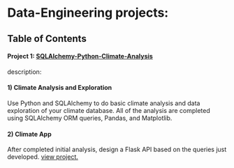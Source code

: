 # Data-Engineering projects:

## Table of Contents

#### Project 1: [SQLAlchemy-Python-Climate-Analysis](https://github.com/jwang711/Data-Engineering/tree/master/Climate-Analysis-SQLAlchemy)
description: 

#### 1) Climate Analysis and Exploration
Use Python and SQLAlchemy to do basic climate analysis and data exploration of your climate database. All of the analysis are completed using SQLAlchemy ORM queries, Pandas, and Matplotlib.

#### 2) Climate App
After completed initial analysis, design a Flask API based on the queries just developed.
[view project.](https://github.com/jwang711/Data-Engineering/tree/master/Climate-Analysis-SQLAlchemy)
